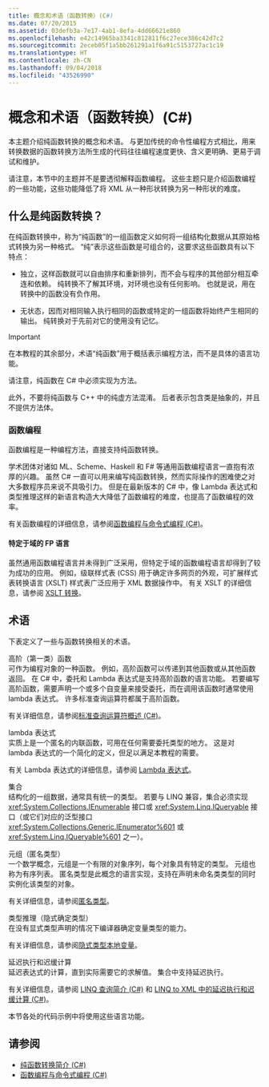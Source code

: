 ```yaml
---
title: 概念和术语（函数转换）(C#)
ms.date: 07/20/2015
ms.assetid: 03defb3a-7e17-4ab1-8efa-4dd66621e860
ms.openlocfilehash: e42c14965ba3341c812811f6c27ece386c42d7c2
ms.sourcegitcommit: 2eceb05f1a5bb261291a1f6a91c5153727ac1c19
ms.translationtype: HT
ms.contentlocale: zh-CN
ms.lasthandoff: 09/04/2018
ms.locfileid: "43526990"
---
```

# <a name="concepts-and-terminology-functional-transformation-c"></a>概念和术语（函数转换）(C#)
本主题介绍纯函数转换的概念和术语。 与更加传统的命令性编程方式相比，用来转换数据的函数转换方法所生成的代码往往编程速度更快、含义更明确、更易于调试和维护。  
  
 请注意，本节中的主题并不是要透彻解释函数编程。 这些主题只是介绍函数编程的一些功能，这些功能降低了将 XML 从一种形状转换为另一种形状的难度。  
  
## <a name="what-is-pure-functional-transformation"></a>什么是纯函数转换？  
 在纯函数转换中，称为“纯函数”的一组函数定义如何将一组结构化数据从其原始格式转换为另一种格式。 “纯”表示这些函数是可组合的，这要求这些函数具有以下特点：  
  
-   独立，这样函数就可以自由排序和重新排列，而不会与程序的其他部分相互牵连和依赖。 纯转换不了解其环境，对环境也没有任何影响。 也就是说，用在转换中的函数没有负作用。  
  
-   无状态，因而对相同输入执行相同的函数或特定的一组函数将始终产生相同的输出。 纯转换对于先前对它的使用没有记忆。  
  
> [!IMPORTANT]
>  在本教程的其余部分，术语“纯函数”用于概括表示编程方法，而不是具体的语言功能。  
>   
>  请注意，纯函数在 C# 中必须实现为方法。  
>   
>  此外，不要将纯函数与 C++ 中的纯虚方法混淆。 后者表示包含类是抽象的，并且不提供方法体。  
  
### <a name="functional-programming"></a>函数编程  
 函数编程是一种编程方法，直接支持纯函数转换。  
  
 学术团体对诸如 ML、Scheme、Haskell 和 F# 等通用函数编程语言一直抱有浓厚的兴趣。 虽然 C# 一直可以用来编写纯函数转换，然而实际操作的困难使之对大多数程序员来说不具吸引力。 但是在最新版本的 C# 中，像 Lambda 表达式和类型推理这样的新语言构造大大降低了函数编程的难度，也提高了函数编程的效率。  
  
 有关函数编程的详细信息，请参阅[函数编程与命令式编程 (C#)](../../../../csharp/programming-guide/concepts/linq/functional-programming-vs-imperative-programming.md)。  
  
#### <a name="domain-specific-fp-languages"></a>特定于域的 FP 语言  
 虽然通用函数编程语言并未得到广泛采用，但特定于域的函数编程语言却得到了较为成功的应用。 例如，级联样式表 (CSS) 用于确定许多网页的外观，可扩展样式表转换语言 (XSLT) 样式表广泛应用于 XML 数据操作中。 有关 XSLT 的详细信息，请参阅 [XSLT 转换](../../../../standard/data/xml/xslt-transformations.md)。  
  
## <a name="terminology"></a>术语  
 下表定义了一些与函数转换相关的术语。  
  
 高阶（第一类）函数  
 可作为编程对象的一种函数。 例如，高阶函数可以传递到其他函数或从其他函数返回。 在 C# 中，委托和 Lambda 表达式是支持高阶函数的语言功能。 若要编写高阶函数，需要声明一个或多个自变量来接受委托，而在调用该函数时通常使用 lambda 表达式。 许多标准查询运算符都属于高阶函数。  
  
 有关详细信息，请参阅[标准查询运算符概述 (C#)](../../../../csharp/programming-guide/concepts/linq/standard-query-operators-overview.md)。  
  
 lambda 表达式  
 实质上是一个匿名的内联函数，可用在任何需要委托类型的地方。 这是对 lambda 表达式的一个简化的定义，但足以满足本教程的需要。  
  
 有关 Lambda 表达式的详细信息，请参阅 [Lambda 表达式](../../../../csharp/programming-guide/statements-expressions-operators/lambda-expressions.md)。  
  
 集合  
 结构化的一组数据，通常具有统一的类型。 若要与 LINQ 兼容，集合必须实现 <xref:System.Collections.IEnumerable> 接口或 <xref:System.Linq.IQueryable> 接口（或它们对应的泛型接口 <xref:System.Collections.Generic.IEnumerator%601> 或 <xref:System.Linq.IQueryable%601> 之一）。  
  
 元组（匿名类型）  
 一个数学概念，元组是一个有限的对象序列，每个对象具有特定的类型。 元组也称为有序列表。 匿名类型是此概念的语言实现，支持在声明未命名类类型的同时实例化该类型的对象。  
  
 有关详细信息，请参阅[匿名类型](../../../../csharp/programming-guide/classes-and-structs/anonymous-types.md)。  
  
 类型推理（隐式确定类型）  
 在没有显式类型声明的情况下编译器确定变量类型的能力。  
  
 有关详细信息，请参阅[隐式类型本地变量](../../../../csharp/programming-guide/classes-and-structs/implicitly-typed-local-variables.md)。  
  
 延迟执行和迟缓计算  
 延迟表达式的计算，直到实际需要它的求解值。 集合中支持延迟执行。  
  
 有关详细信息，请参阅 [LINQ 查询简介 (C#)](../../../../csharp/programming-guide/concepts/linq/introduction-to-linq-queries.md) 和 [LINQ to XML 中的延迟执行和迟缓计算 (C#)](../../../../csharp/programming-guide/concepts/linq/deferred-execution-and-lazy-evaluation-in-linq-to-xml.md)。  
  
 本节各处的代码示例中将使用这些语言功能。  
  
## <a name="see-also"></a>请参阅

- [纯函数转换简介 (C#)](../../../../csharp/programming-guide/concepts/linq/introduction-to-pure-functional-transformations.md)  
- [函数编程与命令式编程 (C#)](../../../../csharp/programming-guide/concepts/linq/functional-programming-vs-imperative-programming.md)
